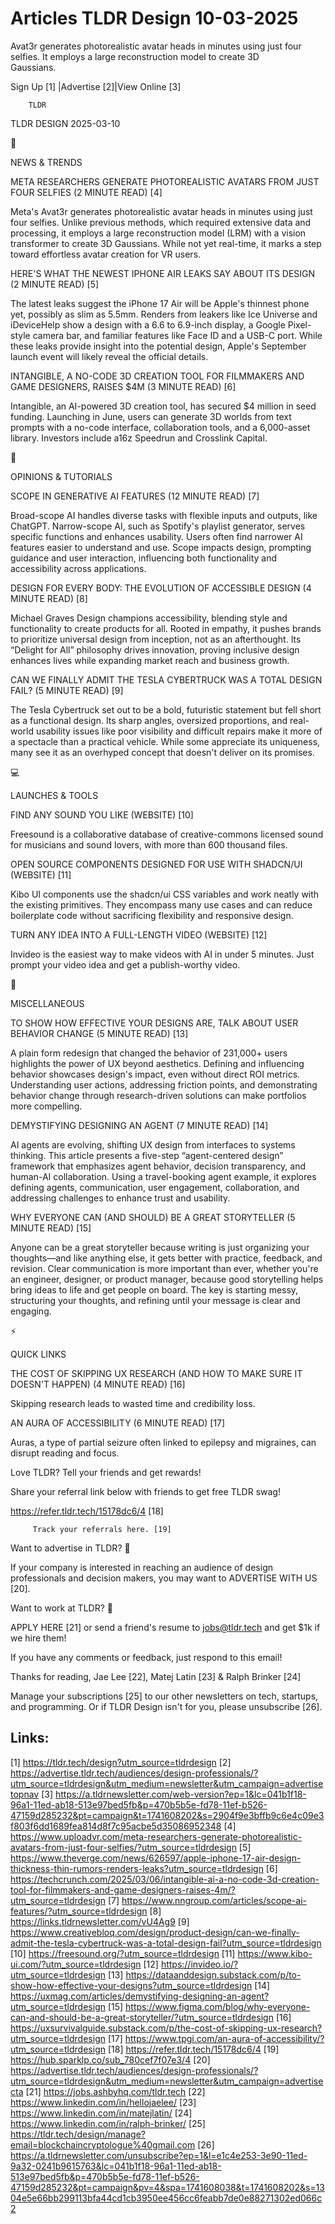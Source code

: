 # Articles TLDR Design 10-03-2025

Avat3r generates photorealistic avatar heads in minutes using just
four selfies. It employs a large reconstruction model to create 3D
Gaussians. ‌ ‌ ‌ ‌ ‌ ‌ ‌ ‌ ‌ ‌ ‌ ‌ ‌ ‌ ‌ ‌ ‌ ‌ ‌ ‌ ‌ ‌ ‌ ‌ ‌ ‌  ‌ ‌ ‌ ‌ ‌ ‌ ‌ ‌ ‌ ‌ ‌ ‌ ‌ ‌ ‌ ‌ ‌ ‌ ‌ ‌ ‌ ‌ ‌ ‌ ‌ ‌ 


 Sign Up [1] |Advertise [2]|View Online [3] 

		TLDR 

TLDR DESIGN 2025-03-10

📱 

NEWS & TRENDS

 META RESEARCHERS GENERATE PHOTOREALISTIC AVATARS FROM JUST FOUR
SELFIES (2 MINUTE READ) [4] 

 Meta's Avat3r generates photorealistic avatar heads in minutes using
just four selfies. Unlike previous methods, which required extensive
data and processing, it employs a large reconstruction model (LRM)
with a vision transformer to create 3D Gaussians. While not yet
real-time, it marks a step toward effortless avatar creation for VR
users. 

 HERE'S WHAT THE NEWEST IPHONE AIR LEAKS SAY ABOUT ITS DESIGN (2
MINUTE READ) [5] 

 The latest leaks suggest the iPhone 17 Air will be Apple's thinnest
phone yet, possibly as slim as 5.5mm. Renders from leakers like Ice
Universe and iDeviceHelp show a design with a 6.6 to 6.9-inch display,
a Google Pixel-style camera bar, and familiar features like Face ID
and a USB-C port. While these leaks provide insight into the potential
design, Apple's September launch event will likely reveal the official
details. 

 INTANGIBLE, A NO-CODE 3D CREATION TOOL FOR FILMMAKERS AND GAME
DESIGNERS, RAISES $4M (3 MINUTE READ) [6] 

 Intangible, an AI-powered 3D creation tool, has secured $4 million in
seed funding. Launching in June, users can generate 3D worlds from
text prompts with a no-code interface, collaboration tools, and a
6,000-asset library. Investors include a16z Speedrun and Crosslink
Capital. 

🚀 

OPINIONS & TUTORIALS

 SCOPE IN GENERATIVE AI FEATURES (12 MINUTE READ) [7] 

 Broad-scope AI handles diverse tasks with flexible inputs and
outputs, like ChatGPT. Narrow-scope AI, such as Spotify's playlist
generator, serves specific functions and enhances usability. Users
often find narrower AI features easier to understand and use. Scope
impacts design, prompting guidance and user interaction, influencing
both functionality and accessibility across applications. 

 DESIGN FOR EVERY BODY: THE EVOLUTION OF ACCESSIBLE DESIGN (4 MINUTE
READ) [8] 

 Michael Graves Design champions accessibility, blending style and
functionality to create products for all. Rooted in empathy, it pushes
brands to prioritize universal design from inception, not as an
afterthought. Its “Delight for All” philosophy drives innovation,
proving inclusive design enhances lives while expanding market reach
and business growth. 

 CAN WE FINALLY ADMIT THE TESLA CYBERTRUCK WAS A TOTAL DESIGN FAIL? (5
MINUTE READ) [9] 

 The Tesla Cybertruck set out to be a bold, futuristic statement but
fell short as a functional design. Its sharp angles, oversized
proportions, and real-world usability issues like poor visibility and
difficult repairs make it more of a spectacle than a practical
vehicle. While some appreciate its uniqueness, many see it as an
overhyped concept that doesn't deliver on its promises. 

💻 

LAUNCHES & TOOLS

 FIND ANY SOUND YOU LIKE (WEBSITE) [10] 

 Freesound is a collaborative database of creative-commons licensed
sound for musicians and sound lovers, with more than 600 thousand
files. 

 OPEN SOURCE COMPONENTS DESIGNED FOR USE WITH SHADCN/UI (WEBSITE) [11]


 Kibo UI components use the shadcn/ui CSS variables and work neatly
with the existing primitives. They encompass many use cases and can
reduce boilerplate code without sacrificing flexibility and responsive
design. 

 TURN ANY IDEA INTO A FULL-LENGTH VIDEO (WEBSITE) [12] 

 Invideo is the easiest way to make videos with AI in under 5 minutes.
Just prompt your video idea and get a publish-worthy video. 

🎁 

MISCELLANEOUS

 TO SHOW HOW EFFECTIVE YOUR DESIGNS ARE, TALK ABOUT USER BEHAVIOR
CHANGE (5 MINUTE READ) [13] 

 A plain form redesign that changed the behavior of 231,000+ users
highlights the power of UX beyond aesthetics. Defining and influencing
behavior showcases design's impact, even without direct ROI metrics.
Understanding user actions, addressing friction points, and
demonstrating behavior change through research-driven solutions can
make portfolios more compelling. 

 DEMYSTIFYING DESIGNING AN AGENT (7 MINUTE READ) [14] 

 AI agents are evolving, shifting UX design from interfaces to systems
thinking. This article presents a five-step “agent-centered
design” framework that emphasizes agent behavior, decision
transparency, and human-AI collaboration. Using a travel-booking agent
example, it explores defining agents, communication, user engagement,
collaboration, and addressing challenges to enhance trust and
usability. 

 WHY EVERYONE CAN (AND SHOULD) BE A GREAT STORYTELLER (5 MINUTE READ)
[15] 

 Anyone can be a great storyteller because writing is just organizing
your thoughts—and like anything else, it gets better with practice,
feedback, and revision. Clear communication is more important than
ever, whether you're an engineer, designer, or product manager,
because good storytelling helps bring ideas to life and get people on
board. The key is starting messy, structuring your thoughts, and
refining until your message is clear and engaging. 

⚡ 

QUICK LINKS

 THE COST OF SKIPPING UX RESEARCH (AND HOW TO MAKE SURE IT DOESN'T
HAPPEN) (4 MINUTE READ) [16] 

 Skipping research leads to wasted time and credibility loss. 

 AN AURA OF ACCESSIBILITY (6 MINUTE READ) [17] 

 Auras, a type of partial seizure often linked to epilepsy and
migraines, can disrupt reading and focus. 

Love TLDR? Tell your friends and get rewards!

 Share your referral link below with friends to get free TLDR swag! 

 https://refer.tldr.tech/15178dc6/4 [18] 

		 Track your referrals here. [19] 

Want to advertise in TLDR? 📰

 If your company is interested in reaching an audience of design
professionals and decision makers, you may want to ADVERTISE WITH US
[20]. 

Want to work at TLDR? 💼

 APPLY HERE [21] or send a friend's resume to jobs@tldr.tech and get
$1k if we hire them! 

 If you have any comments or feedback, just respond to this email! 

Thanks for reading, 
Jae Lee [22], Matej Latin [23] & Ralph Brinker [24] 

 Manage your subscriptions [25] to our other newsletters on tech,
startups, and programming. Or if TLDR Design isn't for you, please
unsubscribe [26]. 

 

Links:
------
[1] https://tldr.tech/design?utm_source=tldrdesign
[2] https://advertise.tldr.tech/audiences/design-professionals/?utm_source=tldrdesign&utm_medium=newsletter&utm_campaign=advertisetopnav
[3] https://a.tldrnewsletter.com/web-version?ep=1&lc=041b1f18-96a1-11ed-ab18-513e97bed5fb&p=470b5b5e-fd78-11ef-b526-47159d285232&pt=campaign&t=1741608202&s=2904f9e3bffb9c6e4c09e3f803f6dd1689fea814d8f7c95acbe5d35086952348
[4] https://www.uploadvr.com/meta-researchers-generate-photorealistic-avatars-from-just-four-selfies/?utm_source=tldrdesign
[5] https://www.theverge.com/news/626597/apple-iphone-17-air-design-thickness-thin-rumors-renders-leaks?utm_source=tldrdesign
[6] https://techcrunch.com/2025/03/06/intangible-ai-a-no-code-3d-creation-tool-for-filmmakers-and-game-designers-raises-4m/?utm_source=tldrdesign
[7] https://www.nngroup.com/articles/scope-ai-features/?utm_source=tldrdesign
[8] https://links.tldrnewsletter.com/vU4Ag9
[9] https://www.creativebloq.com/design/product-design/can-we-finally-admit-the-tesla-cybertruck-was-a-total-design-fail?utm_source=tldrdesign
[10] https://freesound.org/?utm_source=tldrdesign
[11] https://www.kibo-ui.com/?utm_source=tldrdesign
[12] https://invideo.io/?utm_source=tldrdesign
[13] https://dataanddesign.substack.com/p/to-show-how-effective-your-designs?utm_source=tldrdesign
[14] https://uxmag.com/articles/demystifying-designing-an-agent?utm_source=tldrdesign
[15] https://www.figma.com/blog/why-everyone-can-and-should-be-a-great-storyteller/?utm_source=tldrdesign
[16] https://uxsurvivalguide.substack.com/p/the-cost-of-skipping-ux-research?utm_source=tldrdesign
[17] https://www.tpgi.com/an-aura-of-accessibility/?utm_source=tldrdesign
[18] https://refer.tldr.tech/15178dc6/4
[19] https://hub.sparklp.co/sub_780cef7f07e3/4
[20] https://advertise.tldr.tech/audiences/design-professionals/?utm_source=tldrdesign&utm_medium=newsletter&utm_campaign=advertisecta
[21] https://jobs.ashbyhq.com/tldr.tech
[22] https://www.linkedin.com/in/hellojaelee/
[23] https://www.linkedin.com/in/matejlatin/
[24] https://www.linkedin.com/in/ralph-brinker/
[25] https://tldr.tech/design/manage?email=blockchaincryptologue%40gmail.com
[26] https://a.tldrnewsletter.com/unsubscribe?ep=1&l=e1c4e253-3e90-11ed-9a32-0241b9615763&lc=041b1f18-96a1-11ed-ab18-513e97bed5fb&p=470b5b5e-fd78-11ef-b526-47159d285232&pt=campaign&pv=4&spa=1741608038&t=1741608202&s=1304e5e66bb299113bfa44cd1cb3950ee456cc6feabb7de0e88271302ed066c2